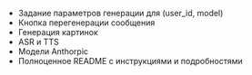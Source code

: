 * Задание параметров генерации для (user_id, model)
* Кнопка перегенерации сообщения
* Генерация картинок
* ASR и TTS
* Модели Anthorpic
* Полноценное README с инструкциями и подробностями
